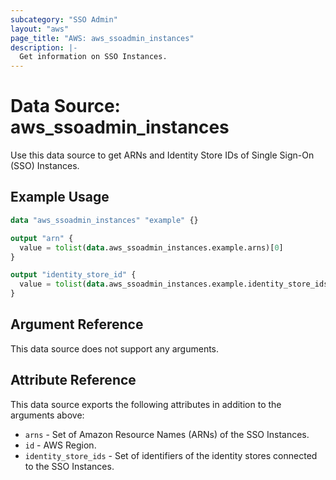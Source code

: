 ```yaml
---
subcategory: "SSO Admin"
layout: "aws"
page_title: "AWS: aws_ssoadmin_instances"
description: |-
  Get information on SSO Instances.
---
```


# Data Source: aws_ssoadmin_instances

Use this data source to get ARNs and Identity Store IDs of Single Sign-On (SSO) Instances.

## Example Usage

```terraform
data "aws_ssoadmin_instances" "example" {}

output "arn" {
  value = tolist(data.aws_ssoadmin_instances.example.arns)[0]
}

output "identity_store_id" {
  value = tolist(data.aws_ssoadmin_instances.example.identity_store_ids)[0]
}
```

## Argument Reference

This data source does not support any arguments.

## Attribute Reference

This data source exports the following attributes in addition to the arguments above:

* `arns` - Set of Amazon Resource Names (ARNs) of the SSO Instances.
* `id` - AWS Region.
* `identity_store_ids` - Set of identifiers of the identity stores connected to the SSO Instances.

